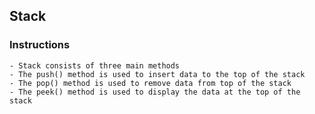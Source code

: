 ## Stack


### Instructions
	- Stack consists of three main methods
	- The push() method is used to insert data to the top of the stack
	- The pop() method is used to remove data from top of the stack
	- The peek() method is used to display the data at the top of the stack 